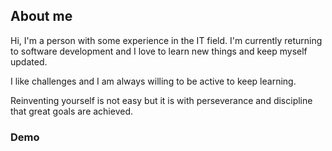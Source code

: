## About me

Hi, I'm a person with some experience in the IT field. I'm currently returning to software development and I love to learn new things and keep myself updated.

I like challenges and I am always willing to be active to keep learning.

Reinventing yourself is not easy but it is with perseverance and discipline that great goals are achieved.

### Demo

<br />

